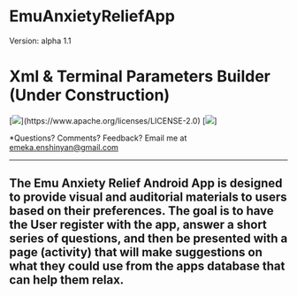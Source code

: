 # EmuAnxietyReliefApp
Version: alpha 1.1


# Xml & Terminal Parameters Builder (Under Construction)

[![](https://img.shields.io/badge/4.1-Android-blue.svg?)](https://www.apache.org/licenses/LICENSE-2.0) 
[![](https://img.shields.io/badge/Build-inprogress-green.svg?)] 

*Questions?  Comments?  Feedback? Email me at emeka.enshinyan@gmail.com 

---
The Emu Anxiety Relief Android App is designed to provide visual and auditorial materials to users based on their preferences. The goal is to have the User register with the app, answer a short series of questions, and then be presented with a page (activity) that will make suggestions on what they could use from the apps database that can help them relax.
---
